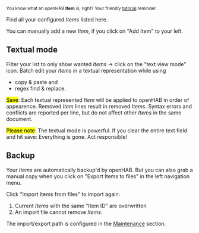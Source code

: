 <small>You know what an openHAB **Item** is, right?</small>
<small class="blockquote-footer">Your friendly [tutorial](tutorial-1.html) reminder.</small>

Find all your configured *Items* listed here.

You can manually add a new *Item*, if you click on "Add Item" to your left.

## Textual mode

Filter your list to only show wanted *Items* &rarr; click on the "text view mode" icon.
Batch edit your *Items* in a textual representation while using

* copy &amp; paste and
* regex find &amp; replace.

<mark>Save</mark>: Each textual represented *Item* will
be applied to openHAB in order of appearence.
Removed *Item* lines result in removed *Items*.
Syntax errors and conflicts are reported per line,
but do not affect other *Items* in the same document.

<mark>Please note</mark>: The textual mode is powerful.
If you clear the entire text field and hit save:
Everything is gone. Act responsible!

## Backup

Your *Items* are automatically backup'd by openHAB. But you can also 
grab a manual copy when you click on "Export Items to files" in the left navigation menu.

Click "Import Items from files" to import again:

1. Current *Items* with the same "Item ID" are overwritten
2. An import file cannot remove *Items*.

The import/export path is configured in the [Maintenance](maintenance.html) section.

